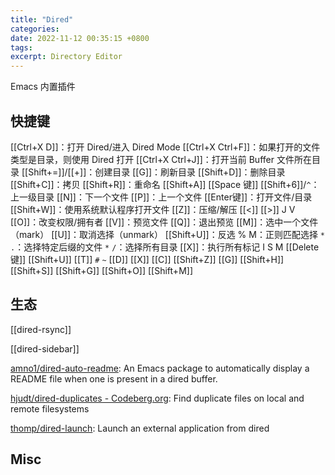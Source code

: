 ```yaml
---
title: "Dired"
categories: 
date: 2022-11-12 00:35:15 +0800
tags: 
excerpt: Directory Editor
---
```



Emacs 内置插件

## 快捷键

[[Ctrl+X D]]：打开 Dired/进入 Dired Mode
[[Ctrl+X Ctrl+F]]：如果打开的文件类型是目录，则使用 Dired 打开
[[Ctrl+X Ctrl+J]]：打开当前 Buffer 文件所在目录
[[Shift+=]]/[[+]]：创建目录
[[G]]：刷新目录
[[Shift+D]]：删除目录
[[Shift+C]]：拷贝
[[Shift+R]]：重命名
[[Shift+A]]
[[Space 键]]
[[Shift+6]]/`^`：上一级目录
[[N]]：下一个文件
[[P]]：上一个文件
[[Enter键]]：打开文件/目录
[[Shift+W]]：使用系统默认程序打开文件
[[Z]]：压缩/解压
[[<]]
[[>]]
J
V
[[O]]：改变权限/拥有者
[[V]]：预览文件
[[Q]]：退出预览
[[M]]：选中一个文件（mark）
[[U]]：取消选择（unmark）
[[Shift+U]]：反选
% M：正则匹配选择
`*` `.`：选择特定后缀的文件
`*` `/`：选择所有目录
[[X]]：执行所有标记
I
S
M
[[Delete 键]]
[[Shift+U]]
[[T]]
`#`
`~`
[[D]]
[[X]]
[[C]]
[[Shift+Z]]
[[G]]
[[Shift+H]]
[[Shift+S]]
[[Shift+G]]
[[Shift+O]]
[[Shift+M]]


## 生态

[[dired-rsync]]

[[dired-sidebar]]

[amno1/dired-auto-readme](https://github.com/amno1/dired-auto-readme): An Emacs package to automatically display a README file when one is present in a dired buffer.

[hjudt/dired-duplicates - Codeberg.org](https://codeberg.org/hjudt/dired-duplicates): Find duplicate files on local and remote filesystems

[thomp/dired-launch](https://github.com/thomp/dired-launch): Launch an external application from dired

## Misc



